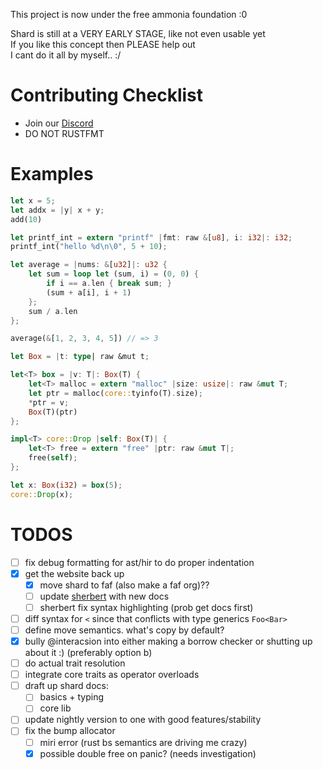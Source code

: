 This project is now under the free ammonia foundation :0  

Shard is still at a VERY EARLY STAGE, like not even usable yet  
If you like this concept then PLEASE help out  
I cant do it all by myself.. :/  

# Contributing Checklist
- Join our [Discord](https://discord.gg/z3Qnr87e7c)
- DO NOT RUSTFMT

# Examples

```rs
let x = 5;
let addx = |y| x + y;
add(10)
```

```rs
let printf_int = extern "printf" |fmt: raw &[u8], i: i32|: i32;
printf_int("hello %d\n\0", 5 + 10);
```

```rs
let average = |nums: &[u32]|: u32 {
	let sum = loop let (sum, i) = (0, 0) {
		if i == a.len { break sum; }
		(sum + a[i], i + 1)
	};
	sum / a.len
};

average(&[1, 2, 3, 4, 5]) // => 3
```

```rs
let Box = |t: type| raw &mut t;

let<T> box = |v: T|: Box(T) {
	let<T> malloc = extern "malloc" |size: usize|: raw &mut T;
	let ptr = malloc(core::tyinfo(T).size);
	*ptr = v;
	Box(T)(ptr)
};

impl<T> core::Drop |self: Box(T)| {
	let<T> free = extern "free" |ptr: raw &mut T|;
	free(self);
};

let x: Box(i32) = box(5);
core::Drop(x);
```

# TODOS
- [ ] fix debug formatting for ast/hir to do proper indentation
- [x] get the website back up 
	- [x] move shard to faf (also make a faf org)??
	- [ ] update [sherbert](https://github.com/shard-org/sherbert) with new docs
	- [ ] sherbert fix syntax highlighting (prob get docs first)
- [ ] diff syntax for `<` since that conflicts with type generics `Foo<Bar>`
- [ ] define move semantics. what's copy by default?
- [x] bully @interacsion into either making a borrow checker or shutting up about it :) (preferably option b)
- [ ] do actual trait resolution
- [ ] integrate core traits as operator overloads
- [ ] draft up shard docs:
	- [ ] basics + typing
	- [ ] core lib
- [ ] update nightly version to one with good features/stability
- [ ] fix the bump allocator
	- [ ] miri error (rust bs semantics are driving me crazy)
	- [x] possible double free on panic? (needs investigation)
